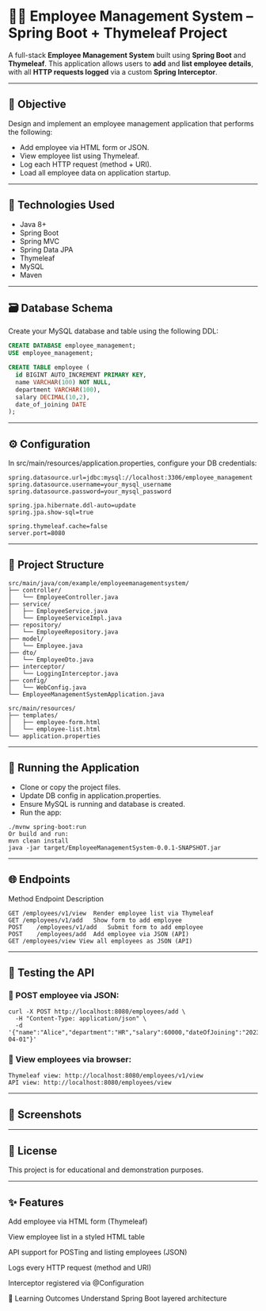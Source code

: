 # 👩‍💼 Employee Management System – Spring Boot + Thymeleaf Project

A full-stack **Employee Management System** built using **Spring Boot** and **Thymeleaf**. This application allows users to **add** and **list employee details**, with all **HTTP requests logged** via a custom **Spring Interceptor**.

---

## 🎯 Objective

Design and implement an employee management application that performs the following:

- Add employee via HTML form or JSON.
- View employee list using Thymeleaf.
- Log each HTTP request (method + URI).
- Load all employee data on application startup.

---

## 🧰 Technologies Used

- Java 8+
- Spring Boot
- Spring MVC
- Spring Data JPA
- Thymeleaf
- MySQL
- Maven

---

## 🗃️ Database Schema

Create your MySQL database and table using the following DDL:

```sql
CREATE DATABASE employee_management;
USE employee_management;

CREATE TABLE employee (
  id BIGINT AUTO_INCREMENT PRIMARY KEY,
  name VARCHAR(100) NOT NULL,
  department VARCHAR(100),
  salary DECIMAL(10,2),
  date_of_joining DATE
);
```

---

## ⚙️ Configuration

In src/main/resources/application.properties, configure your DB credentials:
```
spring.datasource.url=jdbc:mysql://localhost:3306/employee_management
spring.datasource.username=your_mysql_username
spring.datasource.password=your_mysql_password

spring.jpa.hibernate.ddl-auto=update
spring.jpa.show-sql=true

spring.thymeleaf.cache=false
server.port=8080
```
---

## 🧱 Project Structure
```
src/main/java/com/example/employeemanagementsystem/
├── controller/
│   └── EmployeeController.java
├── service/
│   ├── EmployeeService.java
│   └── EmployeeServiceImpl.java
├── repository/
│   └── EmployeeRepository.java
├── model/
│   └── Employee.java
├── dto/
│   └── EmployeeDto.java
├── interceptor/
│   └── LoggingInterceptor.java
├── config/
│   └── WebConfig.java
└── EmployeeManagementSystemApplication.java

src/main/resources/
├── templates/
│   ├── employee-form.html
│   └── employee-list.html
└── application.properties
```

---

## 🚀 Running the Application

- Clone or copy the project files.
- Update DB config in application.properties.
- Ensure MySQL is running and database is created.
- Run the app:
```
./mvnw spring-boot:run
Or build and run:
mvn clean install
java -jar target/EmployeeManagementSystem-0.0.1-SNAPSHOT.jar
```

---

## 🌐 Endpoints

Method	Endpoint	Description
```
GET	/employees/v1/view	Render employee list via Thymeleaf
GET	/employees/v1/add	Show form to add employee
POST	/employees/v1/add	Submit form to add employee
POST	/employees/add	Add employee via JSON (API)
GET	/employees/view	View all employees as JSON (API)
```
---

## 🧪 Testing the API

### 🔸 POST employee via JSON:
```
curl -X POST http://localhost:8080/employees/add \
  -H "Content-Type: application/json" \
  -d '{"name":"Alice","department":"HR","salary":60000,"dateOfJoining":"2023-04-01"}'
```

### 🔸 View employees via browser:
```
Thymeleaf view: http://localhost:8080/employees/v1/view
API view: http://localhost:8080/employees/view
```

---

## 📌 Screenshots 


---

## 📄 License
This project is for educational and demonstration purposes.

---

## ✨ Features
Add employee via HTML form (Thymeleaf)

View employee list in a styled HTML table

API support for POSTing and listing employees (JSON)

Logs every HTTP request (method and URI)

Interceptor registered via @Configuration

🧠 Learning Outcomes
Understand Spring Boot layered architecture
